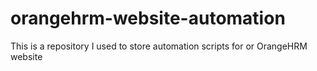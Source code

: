 # orangehrm-website-automation
This is a repository I used to store automation scripts for or OrangeHRM website
